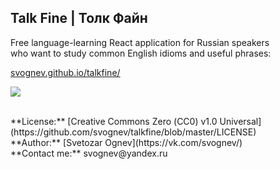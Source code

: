 ## Talk Fine | Толк Файн

Free language-learning React application for Russian speakers 
<br>
who want to study common English idioms and useful phrases:
<br>

[svognev.github.io/talkfine/](https://svognev.github.io/talkfine/)

![](https://pp.userapi.com/c846419/v846419453/18eeea/pwh-X2lx438.jpg)

<br>
**License:** [Creative Commons Zero (СС0) v1.0 Universal](https://github.com/svognev/talkfine/blob/master/LICENSE) 
<br>
**Author:** [Svetozar Ognev](https://vk.com/svognev/) 
<br>
**Contact me:** svognev@yandex.ru